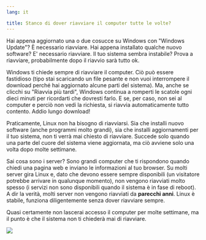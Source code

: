 ```yaml
---
lang: it

title: Stanco di dover riavviare il computer tutte le volte?
---
```


Hai appena aggiornato una o due cosucce su Windows con "Windows 
Update"? È necessario riavviare. Hai appena installato qualche nuovo 
software? E' necessario riavviare. Il tuo sistema sembra instabile? 
Prova a riavviare, probabilmente dopo il riavvio sarà tutto ok.

Windows ti chiede sempre di riavviare il computer. Ciò può essere 
fastidioso (tipo stai scaricando un file pesante e non vuoi interrompere 
il download perché hai aggiornato alcune parti del sistema). Ma, anche se 
clicchi su "Riavvia più tardi", Windows continua a romperti le scatole 
ogni dieci minuti per ricordarti che dovresti farlo. E se, per caso, 
non sei al computer e perciò non vedi la richiesta, si riavvia automaticamente 
tutto contento. Addio lungo download!

Praticamente, Linux non ha bisogno di riavviarsi. Sia che installi nuovo 
software (anche programmi molto grandi), sia che installi aggiornamenti 
per il tuo sistema, non ti verrà mai chiesto di riavviare. Succede solo 
quando una parte del cuore del sistema viene aggiornata, ma ciò avviene 
solo una volta dopo molte settimane.

Sai cosa sono i server? Sono grandi computer che ti rispondono quando 
chiedi una pagina web e inviano le informazioni al tuo browser. Su molti 
server gira Linux e, dato che devono essere sempre disponibili (un visitatore 
potrebbe arrivare in qualunque momento), non vengono riavviati molto spesso 
(i servizi non sono disponibili quando il sistema è in fase di reboot). 
A dir la verità, molti server non vengono riavviati da <b>parecchi anni</b>. 
Linux è stabile, funziona diligentemente senza dover riavviare sempre. 

Quasi certamente non lascerai accesso il computer per molte settimane, 
ma il punto è che il sistema non ti chiederà mai di riavviare.

<img src="Images/reboot_all_the_time_thumb.png" />




